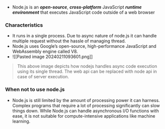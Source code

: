- Node.js is an _**open-source**_, _**cross-platform**_ JavaScript _**runtime environment**_ that executes JavaScript code outside of a web browser

### Characteristics

- It runs in a single process. Due to async nature of node.js it can handle multiple request without the hassle of managing thread.
- Node.js uses Google’s open-source, high-performance JavaScript and WebAssembly engine called V8. 
- ![[Pasted image 20240211093601.png]]

> This above image depicts how nodejs handles async code execution using its single thread. The web api can be replaced with node api in case of server execution.  

### When not to use node.js

- Node.js is still limited by the amount of processing power it can harness. Complex programs that require a lot of processing significantly can slow things down. While Node.js can handle asynchronous I/O functions with ease, it is not suitable for compute-intensive applications like machine learning.